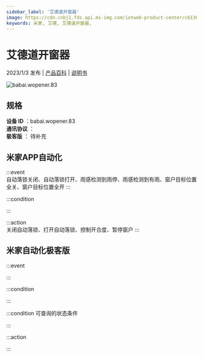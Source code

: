 ```yaml
---
sidebar_label: '艾德道开窗器'
image: https://cdn.cnbj1.fds.api.mi-img.com/iotweb-product-center/c61365a5eedf860ad06be9049acc7140_1668999337640.png?GalaxyAccessKeyId=AKVGLQWBOVIRQ3XLEW&Expires=9223372036854775807&Signature=GmGjn2oUCDjieYS3mKmtrkTMFaU=
keywords: 米家, 艾德, 艾德道开窗器, 
---
```

# 艾德道开窗器

2023/1/3 发布 | [产品百科](https://home.mi.com/webapp/content/baike/product/index.html?model=babai.wopener.83/) | [说明书](https://home.mi.com/views/introduction.html?model=babai.wopener.83&region=cn)

![babai.wopener.83](https://cdn.cnbj1.fds.api.mi-img.com/iotweb-product-center/c61365a5eedf860ad06be9049acc7140_1668999337640.png?GalaxyAccessKeyId=AKVGLQWBOVIRQ3XLEW&Expires=9223372036854775807&Signature=GmGjn2oUCDjieYS3mKmtrkTMFaU=)

## 规格  
> 
**设备 ID** ：babai.wopener.83  
**通讯协议** ：  
**极客版**  ： 待补充 


## 米家APP自动化  

:::event  
自动落锁关闭、自动落锁打开、雨感检测到雨停、雨感检测到有雨、窗户目标位置全关、窗户目标位置全开
:::

:::condition  

:::

:::action   
关闭自动落锁、打开自动落锁、控制开合度、暂停窗户
:::

## 米家自动化极客版  

:::event  

:::

:::condition  

:::

:::condition 可查询的状态条件  

:::

:::action  

:::

        

